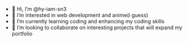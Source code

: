- 👋 Hi, I’m @hy-iam-sn3
- 👀 I’m interested in web development and anime(i guess)
- 🌱 I’m currently learning coding and enhancing my coding skills
- 💞️ I’m looking to collaborate on interesting projects that will expand my portfolio


<!---
hy-iam-sn3/hy-iam-sn3 is a ✨ special ✨ repository because its `README.md` (this file) appears on your GitHub profile.
You can click the Preview link to take a look at your changes.
--->
